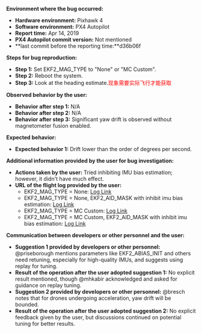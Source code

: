 **Environment where the bug occurred:**

- **Hardware environment:** Pixhawk 4
- **Software environment:** PX4 Autopilot
- **Report time:** Apr 14, 2019
- **PX4 Autopilot commit version:** Not mentioned
- **last commit before the reporting time:**d36b06f

**Steps for bug reproduction:**

- **Step 1:** Set EKF2_MAG_TYPE to "None" or "MC Custom".
- **Step 2:** Reboot the system.
- **Step 3:** Look at the heading estimate.<font color='red'>现象需要实际飞行才能获取</font>

**Observed behavior by the user:**

- **Behavior after step 1:** N/A
- **Behavior after step 2:** N/A
- **Behavior after step 3:** Significant yaw drift is observed without magnetometer fusion enabled.

**Expected behavior:**

- **Expected behavior 1:** Drift lower than the order of degrees per second.

**Additional information provided by the user for bug investigation:**

- **Actions taken by the user:** Tried inhibiting IMU bias estimation; however, it didn't have much effect.
- **URL of the flight log provided by the user:** 
  - EKF2_MAG_TYPE = None: [Log Link](https://logs.px4.io/plot_app?log=edb5aada-9f19-424b-958d-9f932517fa9f)
  - EKF2_MAG_TYPE = None, EKF2_AID_MASK with inhibit imu bias estimation: [Log Link](https://logs.px4.io/plot_app?log=074aab41-8e42-41a8-a83e-9bd0430743a0)
  - EKF2_MAG_TYPE = MC Custom: [Log Link](https://logs.px4.io/plot_app?log=53912bb1-dd88-4168-b7a0-988edd0afa1b)
  - EKF2_MAG_TYPE = MC Custom, EKF2_AID_MASK with inhibit imu bias estimation: [Log Link](https://logs.px4.io/plot_app?log=6b17e1d2-6d03-4c29-8c01-ec087c4faf9a)

**Communication between developers or other personnel and the user:**

- **Suggestion 1 provided by developers or other personnel:** @priseborough mentions parameters like EKF2_ABIAS_INIT and others need retuning, especially for high-quality IMUs, and suggests using replay for tuning.
- **Result of the operation after the user adopted suggestion 1:** No explicit result mentioned, though @mhkabir acknowledged and asked for guidance on replay tuning.
- **Suggestion 2 provided by developers or other personnel:** @bresch notes that for drones undergoing acceleration, yaw drift will be bounded.
- **Result of the operation after the user adopted suggestion 2:** No explicit feedback given by the user, but discussions continued on potential tuning for better results.

